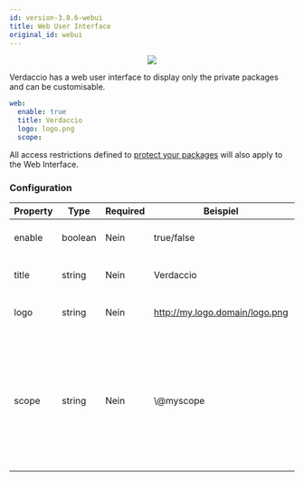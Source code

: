 ```yaml
---
id: version-3.8.6-webui
title: Web User Interface
original_id: webui
---
```


<p align="center"><img src="https://github.com/verdaccio/verdaccio/blob/master/assets/gif/verdaccio_big_30.gif?raw=true"></p>

Verdaccio has a web user interface to display only the private packages and can be customisable.

```yaml
web:
  enable: true
  title: Verdaccio
  logo: logo.png
  scope:
```

All access restrictions defined to [protect your packages](protect-your-dependencies.md) will also apply to the Web Interface.

### Configuration

| Property | Type    | Required | Beispiel                       | Support | Beschreibung                                                                                                                                         |
| -------- | ------- | -------- | ------------------------------ | ------- | ---------------------------------------------------------------------------------------------------------------------------------------------------- |
| enable   | boolean | Nein     | true/false                     | all     | allow to display the web interface                                                                                                                   |
| title    | string  | Nein     | Verdaccio                      | all     | HTML head title description                                                                                                                          |
| logo     | string  | Nein     | http://my.logo.domain/logo.png | all     | a URI where logo is located                                                                                                                          |
| scope    | string  | Nein     | \\@myscope                   | all     | If you're using this registry for a specific module scope, specify that scope to set it in the webui instructions header (note: escape @ with \\@) |